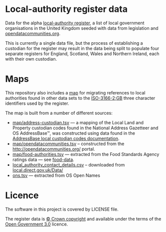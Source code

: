 # Local-authority register data

Data for the alpha [local-authority register](http://local-authority.alpha.openregister.org), 
a list of local government organisations in the United Kingdom seeded with data from
legislation and [opendatacommunities.org](http://opendatacommunities.org/).

This is currently a single data file, but the process of establishing a custodian for the register may result in the data being split
to populate four separate registers for England, Scotland, Wales and Northern Ireland, each with their own custodian.

# Maps

This repository also includes a [map](map/map.tsv) for migrating references to local authorities found in other data sets to the [ISO-3166-2;GB](https://en.wikipedia.org/wiki/ISO_3166-2:GB) three character identifiers used by the register.

The map is built from a number of different sources:

* [map/address-custodian.tsv](address-custodian.tsv) — a mapping of the Local Land and Property custodian codes found in the National Address Gazetteer and OS AddressBase™, was constructed using data found in the [AddressBase local custodian codes documentation](https://www.ordnancesurvey.co.uk/docs/product-schemas/addressbase-products-local-custodian-codes.zip).
* [map/opendatacommunities.tsv](opendatacommunities.tsv) – constructed from the http://opendatacommunities.org/ portal.
* [map/food-authorities.tsv](map/food-authorities.tsv) — extracted from the Food Standards Agency ratings data — see [food-data](https://github.com/openregister/food-data).
* [local_authority_contact_details.csv](map/local_authority_contact_details.csv) – downloaded from [local.direct.gov.uk/Data/](http://local.direct.gov.uk/Data/)
* [ons.tsv](ons.tsv) — extracted from OS Open Names


# Licence

The software in this project is covered by LICENSE file.

The register data is [© Crown copyright](http://www.nationalarchives.gov.uk/information-management/re-using-public-sector-information/copyright-and-re-use/crown-copyright/)
and available under the terms of the [Open Government 3.0](https://www.nationalarchives.gov.uk/doc/open-government-licence/version/3/) licence.
